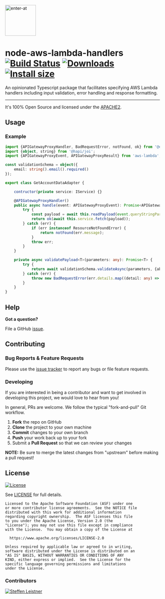 <!--

  ** DO NOT EDIT THIS FILE
  **
  ** This file was automatically generated by the `build-harness`.
  ** 1) Make all changes to `README.yaml`
  ** 2) Run `make init` (you only need to do this once)
  ** 3) Run`make readme` to rebuild this file.
  **

  -->

[<img src="https://res.cloudinary.com/enter-at/image/upload/v1576145406/static/logo-svg.svg" alt="enter-at" width="100">][website]

# node-aws-lambda-handlers [![Build Status](https://github.com/enter-at/node-aws-lambda-handlers/workflows/Lint%20&%20Test/badge.svg)](https://github.com/enter-at/node-aws-lambda-handlers/actions) [![Downloads](https://img.shields.io/npm/v/@enter-at/lambda-handlers.svg)](https://www.npmjs.com/package/@enter-at/lambda-handlers) [![Install size](https://packagephobia.now.sh/badge?p=@enter-at/lambda-handlers)](https://packagephobia.now.sh/result?p=@enter-at/lambda-handlers)


An opinionated Typescript package that facilitates specifying AWS Lambda handlers including input validation,
error handling and response formatting.


---


It's 100% Open Source and licensed under the [APACHE2](LICENSE).





## Usage



### Example

```typescript
import {APIGatewayProxyHandler, BadRequestError, notFound, ok} from '@enter-at/lambda-handlers';
import {object, string} from '@hapi/joi';
import {APIGatewayProxyEvent, APIGatewayProxyResult} from 'aws-lambda';

const validationSchema = object({
    email: string().email().required()
});

export class GetAccountDataAdapter {

    contructor(private service: IService) {}

    @APIGatewayProxyHandler()
    public async handle(event: APIGatewayProxyEvent): Promise<APIGatewayProxyResult> {
        try {
            const payload = await this.readPayload(event.queryStringParameters);
            return ok(await this.service.fetch(payload));
        } catch (err) {
            if (err instanceof ResourceNotFoundError) {
                return notFound(err.message);
            }
            throw err;
        }
    }

    private async validatePayload<T>(parameters: any): Promise<T> {
        try {
            return await validationSchema.validateAsync(parameters, {abortEarly: false});
        } catch (err) {
            throw new BadRequestError(err.details.map((detail: any) => detail.message));
        }
    }
}

```










## Help

**Got a question?**

File a GitHub [issue](https://github.com/enter-at/node-aws-lambda-handlers/issues).

## Contributing

### Bug Reports & Feature Requests

Please use the [issue tracker](https://github.com/enter-at/node-aws-lambda-handlers/issues) to report any bugs or file feature requests.

### Developing

If you are interested in being a contributor and want to get involved in developing this project, we would love to hear from you!

In general, PRs are welcome. We follow the typical "fork-and-pull" Git workflow.

 1. **Fork** the repo on GitHub
 2. **Clone** the project to your own machine
 3. **Commit** changes to your own branch
 4. **Push** your work back up to your fork
 5. Submit a **Pull Request** so that we can review your changes

**NOTE:** Be sure to merge the latest changes from "upstream" before making a pull request!





## License

[![License](https://img.shields.io/badge/License-Apache%202.0-blue.svg)](https://opensource.org/licenses/Apache-2.0)

See [LICENSE](LICENSE) for full details.

    Licensed to the Apache Software Foundation (ASF) under one
    or more contributor license agreements.  See the NOTICE file
    distributed with this work for additional information
    regarding copyright ownership.  The ASF licenses this file
    to you under the Apache License, Version 2.0 (the
    "License"); you may not use this file except in compliance
    with the License.  You may obtain a copy of the License at

      https://www.apache.org/licenses/LICENSE-2.0

    Unless required by applicable law or agreed to in writing,
    software distributed under the License is distributed on an
    "AS IS" BASIS, WITHOUT WARRANTIES OR CONDITIONS OF ANY
    KIND, either express or implied.  See the License for the
    specific language governing permissions and limitations
    under the License.




### Contributors


[![Steffen Leistner][sleistner_avatar]][sleistner_homepage]


  [sleistner_homepage]: https://github.com/sleistner
  [sleistner_avatar]: https://res.cloudinary.com/enter-at/image/fetch/f_png,r_max,w_100,h_100,c_thumb/https://github.com/sleistner.png



  [website]: https://github.com/enter-at
